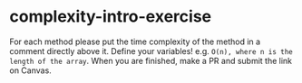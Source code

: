 # complexity-intro-exercise

For each method please put the time complexity of the method in a comment directly above it. Define your variables! e.g. `O(n), where n is the length of the array`. When you are finished, make a PR and submit the link on Canvas.
